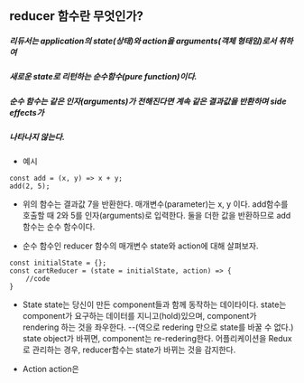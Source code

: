 ## reducer 함수란 무엇인가?

##### 리듀서는 application의 state(상태)와 action을 arguments(객체 형태임)로서 취하여  
##### 새로운 state로 리턴하는 순수함수(pure function)이다.

##### 순수 함수는 같은 인자(arguments)가 전해진다면 계속 같은 결과값을 반환하며 side effects가
##### 나타나지 않는다.

* 예시
```JS
const add = (x, y) => x + y;
add(2, 5);
``` 

* 위의 함수는 결과값 7을 반환한다. 매개변수(parameter)는 x, y 이다. 
add함수를 호출할 때 2와 5를 인자(arguments)로 입력한다.
둘을 더한 값을 반환하므로 add 함수는 순수 함수이다.

* 순수 함수인 reducer 함수의 매개변수 state와 action에 대해 살펴보자.

```JS
const initialState = {};
const cartReducer = (state = initialState, action) => {
    //code
}
```

* State
    state는 당신이 만든 component들과 함께 동작하는 데이타이다. state는 component가 요구하는 
    데이터를 지니고(hold)있으며, component가 rendering 하는 것을 좌우한다.
    --(역으로 redering 만으로 state를 바꿀 수 없다.)
    state object가 바뀌면, component는 re-redering한다. 어플리케이션을 Redux로 관리하는 경우,
    reducer함수는 state가 바뀌는 것을 감지한다.

* Action
    action은 

